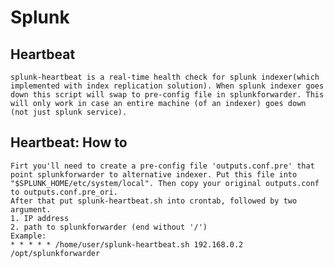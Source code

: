 Splunk
======

Heartbeat
---------
	splunk-heartbeat is a real-time health check for splunk indexer(which implemented with index replication solution). When splunk indexer goes down this script will swap to pre-config file in splunkforwarder. This will only work in case an entire machine (of an indexer) goes down (not just splunk service).

Heartbeat: How to
-----------------
	Firt you'll need to create a pre-config file 'outputs.conf.pre' that point splunkforwarder to alternative indexer. Put this file into "$SPLUNK_HOME/etc/system/local". Then copy your original outputs.conf to outputs.conf.pre_ori.
	After that put splunk-heartbeat.sh into crontab, followed by two argument.
	1. IP address
	2. path to splunkforwarder (end without '/')
	Example:
	* * * * * /home/user/splunk-heartbeat.sh 192.168.0.2 /opt/splunkforwarder
